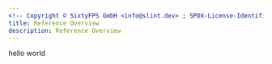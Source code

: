 ```yaml
---
<!-- Copyright © SixtyFPS GmbH <info@slint.dev> ; SPDX-License-Identifier: MIT -->
title: Reference Overview
description: Reference Overview
---
```


hello world
